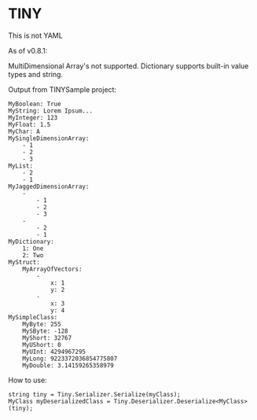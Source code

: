 # TINY
This is not YAML

As of v0.8.1:

MultiDimensional Array's not supported.
Dictionary supports built-in value types and string.

Output from TINYSample project:
```
MyBoolean: True
MyString: Lorem Ipsum...
MyInteger: 123
MyFloat: 1.5
MyChar: A
MySingleDimensionArray: 
	- 1
	- 2
	- 3
MyList: 
	- 2
	- 1
MyJaggedDimensionArray: 
	- 
		- 1
		- 2
		- 3
	- 
		- 2
		- 1
MyDictionary: 
	1: One
	2: Two
MyStruct: 
	MyArrayOfVectors: 
		- 
			x: 1
			y: 2
		- 
			x: 3
			y: 4
MySimpleClass: 
	MyByte: 255
	MySByte: -128
	MyShort: 32767
	MyUShort: 0
	MyUInt: 4294967295
	MyLong: 9223372036854775807
	MyDouble: 3.14159265358979
```

How to use:
```
string tiny = Tiny.Serializer.Serialize(myClass);
MyClass myDeserializedClass = Tiny.Deserializer.Deserialize<MyClass>(tiny);
```
